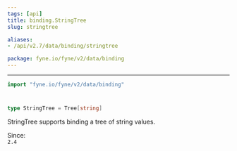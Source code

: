 ```yaml
---
tags: [api]
title: binding.StringTree
slug: stringtree

aliases:
- /api/v2.7/data/binding/stringtree

package: fyne.io/fyne/v2/data/binding
---
```



---
```go
import "fyne.io/fyne/v2/data/binding"
```

#

###

```go
type StringTree = Tree[string]
```

StringTree supports binding a tree of string values.


<div class="since">Since: <code>
2.4</code></div>
